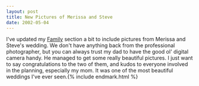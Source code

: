 ```yaml
---
layout: post
title: New Pictures of Merissa and Steve
date: 2002-05-04
---
```


I've updated my [Family](/family) section a bit to include pictures from Merissa and Steve's wedding. We don't have anything back from the professional photographer, but you can always trust my dad to have the good ol' digital camera handy. He managed to get some really beautiful pictures. I just want to say congratulations to the two of them, and kudos to everyone involved in the planning, especially my mom. It was one of the most beautiful weddings I've ever seen.{% include endmark.html %}
